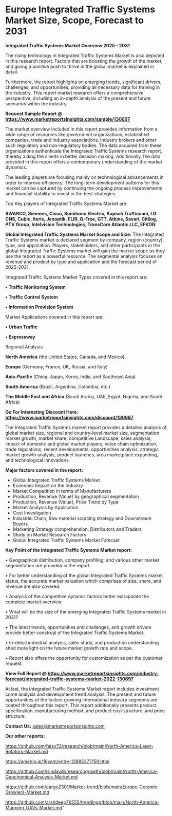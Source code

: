 # Europe Integrated Traffic Systems Market Size, Scope, Forecast to 2031

<Strong> Integrated Traffic Systems Market Overview 2025 - 2031</strong>

The rising technology in Integrated Traffic Systems Market is also depicted in this research report. Factors that are boosting the growth of the market, and giving a positive push to thrive in the global market is explained in detail.

Furthermore, the report highlights on emerging trends, significant drivers, challenges, and opportunities, providing all necessary data for thriving in the industry. This report market research offers a comprehensive perspective, including an in-depth analysis of the present and future scenarios within the industry.

<strong>Request Sample Report @ <a href=https://www.marketreportsinsights.com/sample/130697>https://www.marketreportsinsights.com/sample/130697</a></strong>

The market overview included in this report provides information from a wide range of resources like government organizations, established companies, trade and industry associations, industry brokers and other such regulatory and non-regulatory bodies. The data acquired from these organizations authenticate the Integrated Traffic Systems research report, thereby aiding the clients in better decision making. Additionally, the data provided in this report offers a contemporary understanding of the market dynamics.

The leading players are focusing mainly on technological advancements in order to improve efficiency. The long-term development patterns for this market can be captured by continuing the ongoing process improvements and financial stability to invest in the best strategies.

Top Key players of Integrated Traffic Systems Market are:

<strong>SWARCO, Siemens, Cisco, Sumitomo Electric, Kapsch Trafficcom, LG CNS, Cubic, Iteris, Jenoptik, FLIR, Q-Free, GTT, Atkins, Savari, Citilog, PTV Group, Intelvision Technologies, TransCore Atlantic LLC, EFKON</strong>

<strong><b>Global Integrated Traffic Systems Market Scope and Size:</b></strong>
The Integrated Traffic Systems market is declared segment by company, region (country), type, and application. Players, stakeholders, and other participants in the global Integrated Traffic Systems market will gain the market scope as they use the report as a powerful resource. The segmental analysis focuses on revenue and product by type and application and the forecast period of 2025-2031.

Integrated Traffic Systems Market Types covered in this report are:

<strong>• Traffic Monitoring System

• Traffic Control System

• Information Provision System</strong>

Market Applications covered in this report are:

<strong>• Urban Traffic

• Expressway</strong> 

Regional Analysis

<strong>North America</strong> (the United States, Canada, and Mexico)

<strong>Europe</strong> (Germany, France, UK, Russia, and Italy)

<strong>Asia-Pacific</strong> (China, Japan, Korea, India, and Southeast Asia)

<strong>South America</strong> (Brazil, Argentina, Colombia, etc.)

<strong>The Middle East and Africa</strong> (Saudi Arabia, UAE, Egypt, Nigeria, and South Africa)

<strong>Go For Interesting Discount Here: <a href=https://www.marketreportsinsights.com/discount/130697>https://www.marketreportsinsights.com/discount/130697</a></strong>

The Integrated Traffic Systems market report provides a detailed analysis of global market size, regional and country-level market size, segmentation market growth, market share, competitive Landscape, sales analysis, impact of domestic and global market players, value chain optimization, trade regulations, recent developments, opportunities analysis, strategic market growth analysis, product launches, area marketplace expanding, and technological innovations.

<strong><b>Major factors covered in the report:</b></strong>
<ul>
  <li>Global Integrated Traffic Systems Market </li>
  <li>Economic Impact on the Industry</li>
  <li>Market Competition in terms of Manufacturers</li>
  <li>Production, Revenue (Value) by geographical segmentation</li>
  <li>Production, Revenue (Value), Price Trend by Type</li>
  <li>Market Analysis by Application</li>
  <li>Cost Investigation</li>
  <li>Industrial Chain, Raw material sourcing strategy and Downstream Buyers</li>
  <li>Marketing Strategy comprehension, Distributors and Traders</li>
  <li>Study on Market Research Factors</li>
  <li>Global Integrated Traffic Systems Market Forecast</li>
</ul>

<strong><b>Key Point of the Integrated Traffic Systems Market report:</b></strong>

• Geographical distribution, company profiling, and various other market segmentation are provided in the report.

• For better understanding of the global Integrated Traffic Systems market status, the accurate market valuation which comprises of size, share, and revenue are also covered.

• Analysis of the competitive dynamic factors better extrapolate the complete market overview

• What will be the size of the emerging Integrated Traffic Systems market in 2031?

• The latest trends, opportunities and challenges, and growth drivers provide better construal of the Integrated Traffic Systems Market.

• In-detail industrial analysis, sales study, and production understanding shed more light on the future market growth rate and scope.

• Report also offers the opportunity for customization as per the customer request.

<strong><b>View Full Report @ <a href=https://www.marketreportsinsights.com/industry-forecast/integrated-traffic-systems-market-2022-130697>https://www.marketreportsinsights.com/industry-forecast/integrated-traffic-systems-market-2022-130697</a></b></strong>


At last, the Integrated Traffic Systems Market report includes investment come analysis and development trend analysis. The present and future opportunities of the fastest growing international industry segments are coated throughout this report. This report additionally presents product specification, manufacturing method, and product cost structure, and price structure.

<strong>Contact Us:</strong>
sales@marketreportsinsights.com

<strong>Our other reports:</strong>

<a href=https://github.com/faizy72/research/blob/main/North-America-Laser-Rotators-Market.md>https://github.com/faizy72/research/blob/main/North-America-Laser-Rotators-Market.md</a>

<a href=https://ameblo.jp/18yam/entry-12885277159.html>https://ameblo.jp/18yam/entry-12885277159.html</a>

<a href=https://github.com/Hindavi8/researchgrowth/blob/main/North-America-Geochemical-Analysis-Market.md>https://github.com/Hindavi8/researchgrowth/blob/main/North-America-Geochemical-Analysis-Market.md</a>

<a href=https://github.com/cargo2301/Market-trend/blob/main/Europe-Ceramic-Growlers-Market.md>https://github.com/cargo2301/Market-trend/blob/main/Europe-Ceramic-Growlers-Market.md</a>

<a href=https://github.com/arshdeep76555/trendingg/blob/main/North-America-Mapping-UAVs-Market.md>https://github.com/arshdeep76555/trendingg/blob/main/North-America-Mapping-UAVs-Market.md</a>"

